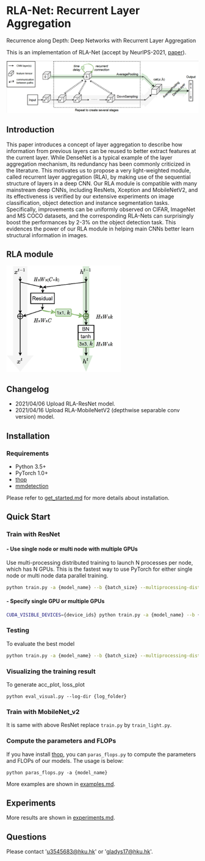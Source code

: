 # RLA-Net: Recurrent Layer Aggregation

Recurrence along Depth: Deep Networks with Recurrent Layer Aggregation

This is an implementation of RLA-Net (accept by NeurIPS-2021, [paper](url)).

![RLANet](figures/rlanet.png)

## Introduction
This paper introduces a concept of layer aggregation to describe how information from previous layers can be reused to better extract features at the current layer. 
While DenseNet is a typical example of the layer aggregation mechanism, its redundancy has been commonly criticized in the literature. 
This motivates us to propose a very light-weighted module, called recurrent layer aggregation (RLA), by making use of the sequential structure of layers in a deep CNN. 
Our RLA module is compatible with many mainstream deep CNNs, including ResNets, Xception and MobileNetV2, and its effectiveness is verified by our extensive experiments on image classification, object detection and instance segmentation tasks. 
Specifically, improvements can be uniformly observed on CIFAR, ImageNet and MS COCO datasets, and the corresponding RLA-Nets can surprisingly boost the performances by 2-3\% on the object detection task. 
This evidences the power of our RLA module in helping main CNNs better learn structural information in images.


## RLA module

<img src="figures/rla_module.png" width="300" alt="RLA_module"/><br/>


## Changelog

- 2021/04/06 Upload RLA-ResNet model.
- 2021/04/16 Upload RLA-MobileNetV2 (depthwise separable conv version) model.

## Installation

### Requirements

- Python 3.5+
- PyTorch 1.0+
- [thop](https://github.com/Lyken17/pytorch-OpCounter)
- [mmdetection](https://github.com/open-mmlab/mmdetection)

Please refer to [get_started.md](docs/get_started.md) for more details about installation.


## Quick Start

### Train with ResNet

#### - Use single node or multi node with multiple GPUs

Use multi-processing distributed training to launch N processes per node, which has N GPUs. This is the fastest way to use PyTorch for either single node or multi node data parallel training.

  ```bash
  python train.py -a {model_name} --b {batch_size} --multiprocessing-distributed --world-size 1 --rank 0 {imagenet-folder with train and val folders}
  ```

#### - Specify single GPU or multiple GPUs

  ```bash
  CUDA_VISIBLE_DEVICES={device_ids} python train.py -a {model_name} --b {batch_size} --multiprocessing-distributed --world-size 1 --rank 0 {imagenet-folder with train and val folders}
  ```

### Testing

To evaluate the best model

  ```bash
  python train.py -a {model_name} --b {batch_size} --multiprocessing-distributed --world-size 1 --rank 0 --resume {path to the best model} -e {imagenet-folder with train and val folders}
  ```

### Visualizing the training result

To generate acc_plot, loss_plot
  ```
  python eval_visual.py --log-dir {log_folder}
  ```
  
### Train with MobileNet_v2

It is same with above ResNet replace `train.py` by `train_light.py`.


### Compute the parameters and FLOPs

If you have install [thop](https://github.com/Lyken17/pytorch-OpCounter), you can `paras_flops.py` to compute the parameters and FLOPs of our models. The usage is below:
```
python paras_flops.py -a {model_name}
```

More examples are shown in [examples.md](docs/examples.md).


## Experiments

More results are shown in [experiments.md](docs/experiments.md).


## Questions

Please contact 'u3545683@hku.hk' or 'gladys17@hku.hk'.

